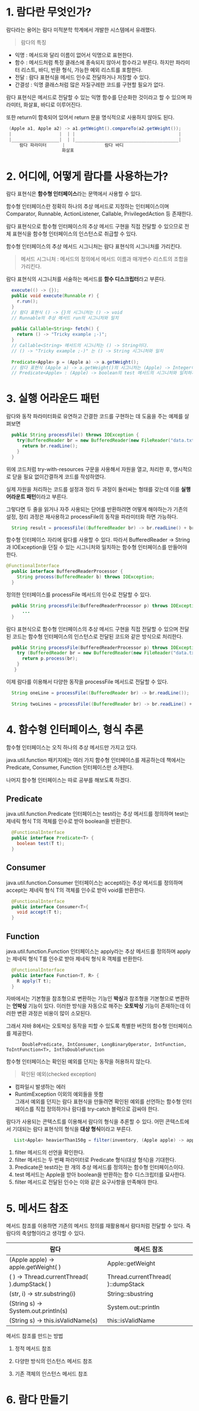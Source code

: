 # 1. 람다란 무엇인가?

람다라는 용어는 람다 미적분학 학계에서 개발한 시스템에서 유래했다. 

> 람다의 특징
- 익명 : 메서드와 달리 이름이 없어서 익명으로 표현한다.
- 함수 : 메서드처럼 특정 클래스에 종속되지 않아서 함수라고 부른다. 하지만
          파라미터 리스트, 바디, 반환 형식, 가능한 예외 리스트를 포함한다.
- 전달 : 람다 표현식을 메서드 인수로 전달하거나 저장할 수 있다.
- 간결성 : 익명 클래스처럼 많은 자질구레한 코드를 구현할 필요가 없다.          

람다 표현식은 메서드로 전달할 수 있는 익명 함수를 단순화한 것이라고 할 수 있으며 파라미터, 화살표, 바디로 이루어진다.

또한 return이 함축되어 있어서 return 문을 명식적으로 사용하지 않아도 된다.

```java
 (Apple a1, Apple a2) -> a1.getWeight().compareTo(a2.getWeight());
 |                  |  | |                                       |
 |__________________|  | |_______________________________________|
     람다 파라미터      |               람다 바디
                     화살표

```
# 2. 어디에, 어떻게 람다를 사용하는가?

람다 표현식은 **함수형 인터페이스**라는 문맥에서 사용할 수 있다.

함수형 인터페이스란 정확히 하나의 추상 메서드로 지정하는 인터페이스이며
Comparator, Runnable, ActionListener, Callable, PrivilegedAction 등 존재한다.

람다 표현식으로 함수형 인터페이스의 추상 메서드 구현을 직접 전달할 수 있으므로
전체 표현식을 함수형 인터페이스의 인스턴스로 취급할 수 있다.

함수형 인터페이스의 추상 메서드 시그니처는 람다 표현식의 시그니처를 가리킨다.
> 메서드 시그니처 : 메서드의 정의에서 메서드 이름과 매개변수 리스트의 조합을 가리킨다.

람다 표현식의 시그니처를 서술하는 메서드를 **함수 디스크립터**라고 부른다.

```java
  execute(() -> {});
  public void execute(Runnable r) {
    r.run();
  }
  // 람다 표현식 () -> {}의 시그니처는 () -> void
  // Runnable의 추상 메서드 run의 시그니처와 일치
  
  public Callable<String> fetch() {
    return () -> "Tricky example ;-)";
  }
  // Callable<String> 메서드의 시그니처는 () -> String이다.
  // () -> "Tricky example ;-)" 는 () -> String 시그니처와 일치
  
  Predicate<Apple> p = (Apple a) -> a.getWeight();
  // 람다 표현식 (Apple a) -> a.getWeight()의 시그니처는 (Apple) -> Integer이다.
  // Predicate<Apple> : (Apple) -> boolean의 test 메서드의 시그니처와 일치하지 않음
```
# 3. 실행 어라운드 패턴

람다와 동작 파라미터화로 유연하고 간결한 코드를 구현하는 데 도움을 주는 예제를 살펴보면

```java
  public String processFile() throws IOException {
    try(BufferedReader br = new BufferedReader(new FileReader("data.txt"))){
      return br.readLine();
    }
  }
```
위에 코드처럼 try-with-resources 구문을 사용해서 자원을 열고, 처리한 후, 명시적으로 닫을 필요 없이간결하게 코드를 작성하였다.

실제 자원을 처리하는 코드를 설정과 정리 두 과정이 둘러싸는 형태를 갖는데 이를 **실행 어라운트 패턴**이라고 부른다.

그렇다면 두 줄을 읽거나 자주 사용되는 단어를 반환하려면 어떻게 해야하는가 
기존의 설정, 정리 과정은 재사용하고 processFile의 동작을 파라미터화 하면 가능하다.

```java
  String result = processFile((BufferedReader br) -> br.readLine() + br.readLine());
```

함수형 인터페이스 자리에 람다를 사용할 수 있다. 따라서 BufferedReader -> String과 IOException을 던질 수 있는 시그니처와
일치하는 함수형 인터페이스를 만들어야 한다.
```java
@FunctionalInterface
  public interface BufferedReaderProcessor {
    String process(BufferedReader b) throws IOException;
  }
```
정의한 인터페이스를 processFile 메서드의 인수로 전달할 수 있다.
```java
  public String processFile(BufferedReaderProcessor p) throws IOException {
      ...
  }
```

람다 표현식으로 함수형 인터페이스의 추상 메서드 구현을 직접 전달할 수 있으며 전달된 코드는 함수형 인터페이스의
인스턴스로 전달된 코드와 같은 방식으로 처리한다.

```java
  public String processFile(BufferedReaderProcessor p) throws IOException {
    try (BufferedReader br = new BufferedReader(new FileReader("data.txt"))) {
      return p.process(br);
    }
   }
```

이제 람다를 이용해서 다양한 동작을 processFile 메서드로 전달할 수 있다.
```java
  String oneLine = processFile((BufferedReader br) -> br.readLine());
  
  String twoLines = processFile((BufferedReader br) -> br.readLine() + br.readLine());
```

# 4. 함수형 인터페이스, 형식 추론

함수형 인터페이스는 오직 하나의 추상 메서드만 가지고 있다.

java.util.function 패키지에는 여러 가지 함수형 인터페이스를 제공하는데
책에서는 Predicate, Consumer, Function 인터페이스만 소개한다. 

나머지 함수형 인터페이스는 따로 공부를 해보도록 하겠다.

## Predicate 
java.util.function.Predicate<T> 인터페이스는 test라는 추상 메서드를 정의하며
test는 제네릭 형식 T의 객체를 인수로 받아 boolean을 반환한다.
```java
  @FunctionalInterface
  public interface Predicate<T> {
    boolean test(T t);
  }
```
## Consumer
java.util.function.Consumer<T> 인터페이스는 accept라는 추상 메서드를 정의하며
accept는 제네릭 형식 T의 객체를 인수로 받아 void를 반환한다.
```java
  @FunctionalInterface
  public interface Consumer<T>{
    void accept(T t);
  }
```

## Function
java.util.function.Function<T> 인터페이스는 apply라는 추상 메서드를 정의하며
apply는 제네릭 형식 T를 인수로 받아 제네릭 형식 R 객체를 반환한다.         
```java
  @FunctionalInterface
  public interface Function<T, R> {
    R apply(T t);
  }
```
자바에서는 기본형을 참조형으로 변환하는 기능인 **박싱**과 참조형을 기본형으로 변환하는 **언박싱** 기능이 있다.
이러한 방식을 자동으로 해주는 **오토박싱** 기능이 존재하는데 이러한 변환 과정은 비용이 많이 소모된다.
          
그래서 자바 8에서는 오토박싱 동작을 피할 수 있도록 특별한 버전의 함수형 인터페이스를 제공한다.

          DoublePredicate, IntConsumer, LongBinaryOperator, IntFunction, ToIntFunction<T>, IntToDoubleFunction          

함수형 인터페이스는 확인된 예외를 던지는 동작을 허용하지 않는다.
> 확인된 예외(checked exception)
- 컴파일시 발생하는 에러
- RuntimException 이외의 예외들을 뜻함          
그래서 예외를 던지는 람다 표현식을 만들려면 확인된 예외를 선언하는 함수형 인터페이스를 직접 정의하거나
람다를 try-catch 블럭으로 감싸야 한다.          

람다가 사용되는 콘텍스트를 이용해서 람다의 형식을 추론할 수 있다.
어떤 콘텍스트에서 기대되는 람다 표현식의 형식을 **대상 형식**이라고 부른다.          

```java
   List<Apple> heavierThan150g = filter(inventory, (Apple apple) -> apple.getWeight() > 150);       
```
1. filter 메서드의 선언을 확인한다.
2. filter 메서드는 두 번째 파라미터로 Predicate<Apple> 형식(대상 형식)을 기대한다.
3. Predicate<Apple>은 test라는 한 개의 추상 메서드를 정의하는 함수형 인터페이스이다.
4. test 메서드는 Apple을 받아 boolean을 반환하는 함수 디스크립터를 묘사한다.
5. filter 메서드로 전달된 인수는 이와 같은 요구사항을 만족해야 한다.
          
# 5. 메서드 참조

메서드 참조를 이용하면 기존의 메서드 정의를 재활용해서 람다처럼 전달할 수 있다. 
즉 람다의 축양형이라고 생각할 수 있다.          

|람다|메서드 참조|          
|--------------------------------------------|-------------------------| 
| (Apple apple) -> apple.getWeight( ) | Apple::getWeight |
| ( ) -> Thread.currentThread( ).dumpStack( ) | Thread.currentThread( )::dumpStack |          
| (str, i) -> str.substring(i) | String::sbustring |
| (String s) -> System.out.println(s) | System.out::println |
| (String s) -> this.isValidName(s) | this::isValidName |    
          
메서드 참조를 만드는 방법
  
1. 정적 메서드 참조 
  
2. 다양한 방식의 인스턴스 메서드 참조
  
3. 기존 객체의 인스턴스 메서드 참조 


 
# 6. 람다 만들기
